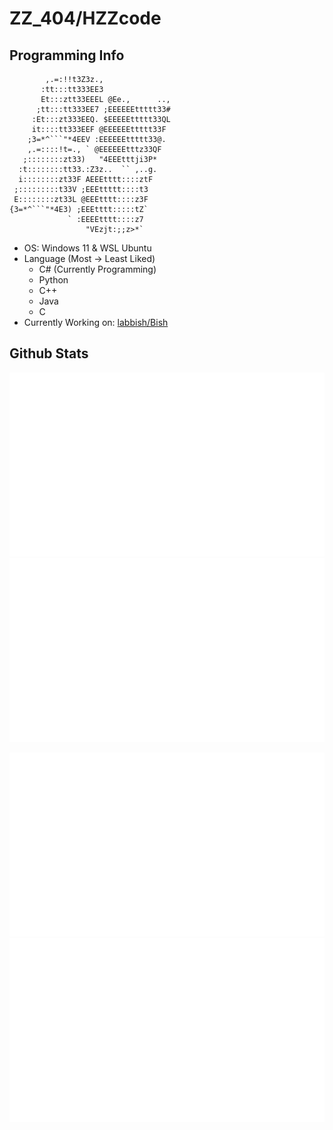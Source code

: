 # ZZ_404/HZZcode

## Programming Info

```
        ,.=:!!t3Z3z.,
       :tt:::tt333EE3
       Et:::ztt33EEEL @Ee.,      ..,
      ;tt:::tt333EE7 ;EEEEEEttttt33#
     :Et:::zt333EEQ. $EEEEEttttt33QL
     it::::tt333EEF @EEEEEEttttt33F
    ;3=*^```"*4EEV :EEEEEEttttt33@.
    ,.=::::!t=., ` @EEEEEEtttz33QF
   ;::::::::zt33)   "4EEEtttji3P*
  :t::::::::tt33.:Z3z..  `` ,..g.
  i::::::::zt33F AEEEtttt::::ztF
 ;:::::::::t33V ;EEEttttt::::t3
 E::::::::zt33L @EEEtttt::::z3F
{3=*^```"*4E3) ;EEEtttt:::::tZ`
             ` :EEEEtttt::::z7
                 "VEzjt:;;z>*`
```

* OS: Windows 11 & WSL Ubuntu
* Language (Most -> Least Liked)
    * C# (Currently Programming)
    * Python
    * C++
    * Java
    * C
* Currently Working on: [labbish/Bish](https://github.com/labbish/Bish)

## Github Stats

![](https://raw.githubusercontent.com/HZZcode/github-stats/master/generated/overview.svg#gh-dark-mode-only)
![](https://raw.githubusercontent.com/HZZcode/github-stats/master/generated/overview.svg#gh-light-mode-only)

![](https://raw.githubusercontent.com/HZZcode/github-stats/master/generated/languages.svg#gh-dark-mode-only)
![](https://raw.githubusercontent.com/HZZcode/github-stats/master/generated/languages.svg#gh-light-mode-only)
